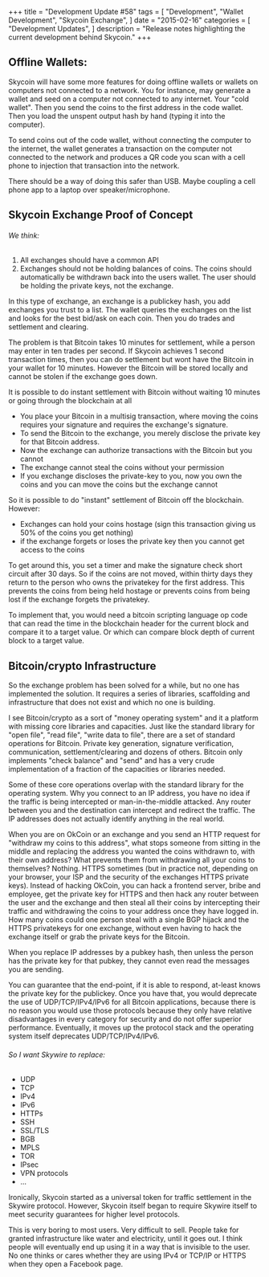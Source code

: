 +++
title = "Development Update #58"
tags = [
    "Development",
    "Wallet Development",
    "Skycoin Exchange",
]
date = "2015-02-16"
categories = [
    "Development Updates",
]
description = "Release notes highlighting the current development behind Skycoin."
+++
## Offline Wallets:

Skycoin will have some more features for doing offline wallets or wallets on computers not connected to a network. You for instance, may generate a wallet and seed on a computer not connected to any internet. Your "cold wallet". Then you send the coins to the first address in the code wallet. Then you load the unspent output hash by hand (typing it into the computer).

To send coins out of the code wallet, without connecting the computer to the internet,  the wallet generates a transaction on the computer not connected to the network and produces a QR code you scan with a cell phone to injection that transaction into the network.

There should be a way of doing this safer than USB. Maybe coupling a cell phone app to a laptop over speaker/microphone.

## Skycoin Exchange Proof of Concept

###### We think:
1) All exchanges should have a common API
2) Exchanges should not be holding balances of coins. The coins should automatically be withdrawn back into the users wallet. The user should be holding the private keys, not the exchange.

In this type of exchange, an exchange is a publickey hash, you add exchanges you trust to a list. The wallet queries the exchanges on the list and looks for the best bid/ask on each coin. Then you do trades and settlement and clearing.

The problem is that Bitcoin takes 10 minutes for settlement, while a person may enter in ten trades per second. If Skycoin achieves 1 second transaction times, then you can do settlement but wont have the Bitcoin in your wallet for 10 minutes. However the Bitcoin will be stored locally and cannot be stolen if the exchange goes down.

It is possible to do instant settlement with Bitcoin without waiting 10 minutes or going through the blockchain at all
- You place your Bitcoin in a multisig transaction, where moving the coins requires your signature and requires the exchange's signature.
- To send the Bitcoin to the exchange, you merely disclose the private key for that Bitcoin address.
- Now the exchange can authorize transactions with the Bitcoin but you cannot
- The exchange cannot steal the coins without your permission
- If you exchange discloses the private-key to you, now you own the coins and you can move the coins but the exchange cannot

So it is possible to do "instant" settlement of Bitcoin off the blockchain. However:
- Exchanges can hold your coins hostage (sign this transaction giving us 50% of the coins you get nothing)
- if the exchange forgets or loses the private key then you cannot get access to the coins

To get around this, you set a timer and make the signature check short circuit after 30 days. So if the coins are not moved, within thirty days they return to the person who owns the privatekey for the first address. This prevents the coins from being held hostage or prevents coins from being lost if the exchange forgets the privatekey.

To implement that, you would need a bitcoin scripting language op code that can read the time in the blockchain header for the current block and compare it to a target value. Or which can compare block depth of current block to a target value.

## Bitcoin/crypto Infrastructure

So the exchange problem has been solved for a while, but no one has implemented the solution. It requires a series of libraries, scaffolding and infrastructure that does not exist and which no one is building.

I see Bitcoin/crypto as a sort of "money operating system" and it a platform with missing core libraries and capacities. Just like the standard library for "open file", "read file", "write data to file", there are a set of standard operations for Bitcoin. Private key generation, signature verification, communication, settlement/clearing and dozens of others. Bitcoin only implements "check balance" and "send" and has a very crude implementation of a fraction of the capacities or libraries needed.

Some of these core operations overlap with the standard library for the operating system. Why you connect to an IP address, you have no idea if the traffic is being intercepted or man-in-the-middle attacked. Any router between you and the destination can intercept and redirect the traffic. The  IP addresses does not actually identify anything in the real world.

When you are on OkCoin or an exchange and you send an HTTP request for "withdraw my coins to this address", what stops someone from sitting in the middle and replacing the address you wanted the coins withdrawn to, with their own address? What prevents them from withdrawing all your coins to themselves? Nothing. HTTPS sometimes (but in practice not, depending on your browser, your ISP and the security of the exchanges HTTPS private keys). Instead of hacking OkCoin, you can hack a frontend server, bribe and employee, get the private key for HTTPS and then hack any router between the user and the exchange and then steal all their coins by intercepting their traffic and withdrawing the coins to your address once they have logged in. How many coins could one person steal with a single BGP hijack and the HTTPS privatekeys for one exchange, without even having to hack the exchange itself or grab the private keys for the Bitcoin.

When you replace IP addresses by a pubkey hash, then unless the person has the private key for that pubkey, they cannot even read the messages you are sending.

You can guarantee that the end-point, if it is able to respond, at-least knows the private key for the publickey. Once you have that, you would deprecate the use of UDP/TCP/IPv4/IPv6 for all Bitcoin applications, because there is no reason you would use those protocols because they only have relative disadvantages in every category for security and do not offer superior performance. Eventually, it moves up the protocol stack and the operating system itself deprecates UDP/TCP/IPv4/IPv6.

###### So I want Skywire to replace:
- UDP
- TCP
- IPv4
- IPv6
- HTTPs
- SSH
- SSL/TLS
- BGB
- MPLS
- TOR
- IPsec
- VPN protocols
- ...

Ironically, Skycoin started as a universal token for traffic settlement in the Skywire protocol. However, Skycoin itself began to require Skywire itself to meet security guarantees for higher level protocols.

This is very boring to most users. Very difficult to sell. People take for granted infrastructure like water and electricity, until it goes out. I think people will eventually end up using it in a way that is invisible to the user. No one thinks or cares whether they are using IPv4 or TCP/IP or HTTPS  when they open a Facebook page.
